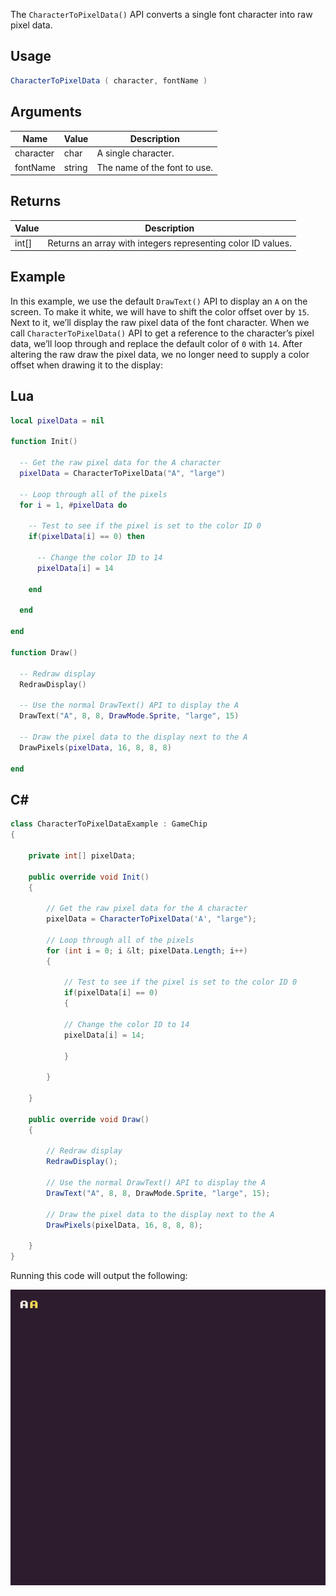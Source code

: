 The `CharacterToPixelData()` API converts a single font character into raw pixel data.

## Usage

```csharp
CharacterToPixelData ( character, fontName )
```

## Arguments

| Name      | Value  | Description                   |
|-----------|--------|-------------------------------|
| character | char   | A single character\.          |
| fontName  | string | The name of the font to use\. |

## Returns

| Value   | Description                                                   |
|---------|---------------------------------------------------------------|
| int\[\] | Returns an array with integers representing color ID values\. |


## Example

In this example, we use the default `DrawText()` API to display an `A` on the screen. To make it white, we will have to shift the color offset over by `15`. Next to it, we’ll display the raw pixel data of the font character. When we call `CharacterToPixelData()` API to get a reference to the character’s pixel data, we’ll loop through and replace the default color of `0` with `14`. After altering the raw draw the pixel data, we no longer need to supply a color offset when drawing it to the display:

## Lua

```lua
local pixelData = nil

function Init()

  -- Get the raw pixel data for the A character
  pixelData = CharacterToPixelData("A", "large")

  -- Loop through all of the pixels
  for i = 1, #pixelData do

    -- Test to see if the pixel is set to the color ID 0
    if(pixelData[i] == 0) then

      -- Change the color ID to 14
      pixelData[i] = 14

    end
    
  end

end

function Draw()

  -- Redraw display
  RedrawDisplay()

  -- Use the normal DrawText() API to display the A
  DrawText("A", 8, 8, DrawMode.Sprite, "large", 15)

  -- Draw the pixel data to the display next to the A
  DrawPixels(pixelData, 16, 8, 8, 8)

end
```



## C#

```csharp
class CharacterToPixelDataExample : GameChip
{

    private int[] pixelData;

    public override void Init()
    {

        // Get the raw pixel data for the A character
        pixelData = CharacterToPixelData('A', "large");

        // Loop through all of the pixels
        for (int i = 0; i &lt; pixelData.Length; i++)
        {
             
            // Test to see if the pixel is set to the color ID 0
            if(pixelData[i] == 0)
            { 

            // Change the color ID to 14
            pixelData[i] = 14;

            }

        }

    }

    public override void Draw()
    {

        // Redraw display
        RedrawDisplay();

        // Use the normal DrawText() API to display the A
        DrawText("A", 8, 8, DrawMode.Sprite, "large", 15);

        // Draw the pixel data to the display next to the A
        DrawPixels(pixelData, 16, 8, 8, 8);

    }
}
```



Running this code will output the following:

![image alt text](images/CharacterToPixelDataOutput_image_0.png)


